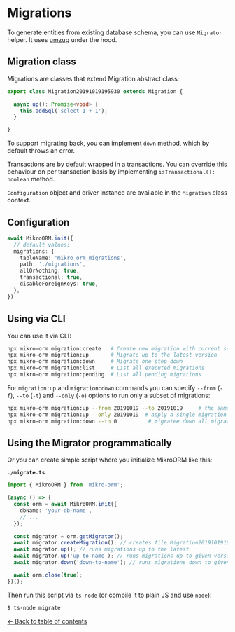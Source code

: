 ---
---

# Migrations

To generate entities from existing database schema, you can use `Migrator` helper. It uses 
[umzug](https://github.com/sequelize/umzug) under the hood.

## Migration class

Migrations are classes that extend Migration abstract class:

```typescript
export class Migration20191019195930 extends Migration {

  async up(): Promise<void> {
    this.addSql('select 1 + 1');
  }

}
```

To support migrating back, you can implement `down` method, which by default throws an error. 

Transactions are by default wrapped in a transactions. You can override this behaviour on 
per transaction basis by implementing `isTransactional(): boolean` method.

`Configuration` object and driver instance are available in the `Migration` class context.

## Configuration

```typescript
await MikroORM.init({
  // default values:
  migrations: {
    tableName: 'mikro_orm_migrations',
    path: './migrations',
    allOrNothing: true,
    transactional: true,
    disableForeignKeys: true,
  },
})
```

## Using via CLI

You can use it via CLI: 

```sh
npx mikro-orm migration:create   # Create new migration with current schema diff
npx mikro-orm migration:up       # Migrate up to the latest version
npx mikro-orm migration:down     # Migrate one step down
npx mikro-orm migration:list     # List all executed migrations
npx mikro-orm migration:pending  # List all pending migrations
```

For `migration:up` and `migration:down` commands you can specify `--from` (`-f`), `--to` (`-t`) 
and `--only` (`-o`) options to run only a subset of migrations:

```sh
npx mikro-orm migration:up --from 20191019 --to 20191019     # the same as above
npx mikro-orm migration:up --only 20191019  # apply a single migration
npx mikro-orm migration:down --to 0          # migratee down all migrations
```

## Using the Migrator programmatically

Or you can create simple script where you initialize MikroORM like this:

**`./migrate.ts`**

```typescript
import { MikroORM } from 'mikro-orm';

(async () => {
  const orm = await MikroORM.init({
    dbName: 'your-db-name',
    // ...
  });

  const migrator = orm.getMigrator();
  await migrator.createMigration(); // creates file Migration20191019195930.ts
  await migrator.up(); // runs migrations up to the latest
  await migrator.up('up-to-name'); // runs migrations up to given version
  await migrator.down('down-to-name'); // runs migrations down to given version

  await orm.close(true);
})();
```

Then run this script via `ts-node` (or compile it to plain JS and use `node`):

```sh
$ ts-node migrate
```

[&larr; Back to table of contents](index.md#table-of-contents)
